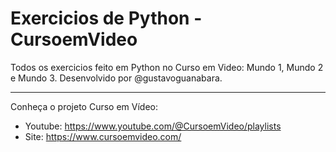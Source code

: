# Exercicios de Python - CursoemVideo
Todos os exercicios feito em Python no Curso em Video: Mundo 1, Mundo 2 e Mundo 3. Desenvolvido por @gustavoguanabara.
 
 ---
 
 Conheça o projeto Curso em Vídeo: 
 
 * Youtube: https://www.youtube.com/@CursoemVideo/playlists
 * Site: https://www.cursoemvideo.com/

 
